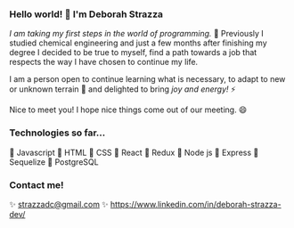 <a href="https://giphy.com/gifs/web-development-L8K62iTDkzGX6"><a src="https://giphy.com/embed/L8K62iTDkzGX6" title="gif" width="480" height="307" frameBorder="0" class="giphy-embed" allowFullScreen/></a>

### Hello world! 👋 I'm Deborah Strazza

_I am taking my first steps in the world of programming._ 🚀
Previously I studied chemical engineering and just a few months after finishing my degree I decided to be true to myself, find a path towards a job that respects the way I have chosen to continue my life.

I am a person open to continue learning what is necessary, to adapt to new or unknown terrain 🌱 and delighted to bring _joy and energy!_ ⚡

Nice to meet you! I hope nice things come out of our meeting. 😄

### Technologies so far...

📌 Javascript
📌 HTML
📌 CSS
📌 React
📌 Redux
📌 Node js
📌 Express
📌 Sequelize
📌 PostgreSQL

### Contact me!

✨ strazzadc@gmail.com
✨ https://www.linkedin.com/in/deborah-strazza-dev/



<!--
**strazzadc/strazzadc** is a ✨ _special_ ✨ repository because its `README.md` (this file) appears on your GitHub profile.

Here are some ideas to get you started:

- 🔭 I’m currently working on ...
- 🌱 I’m currently learning ...
- 👯 I’m looking to collaborate on ...
- 🤔 I’m looking for help with ...
- 💬 Ask me about ...
- 📫 How to reach me: ...
- 😄 Pronouns: ...
- ⚡ Fun fact: ...
-->
